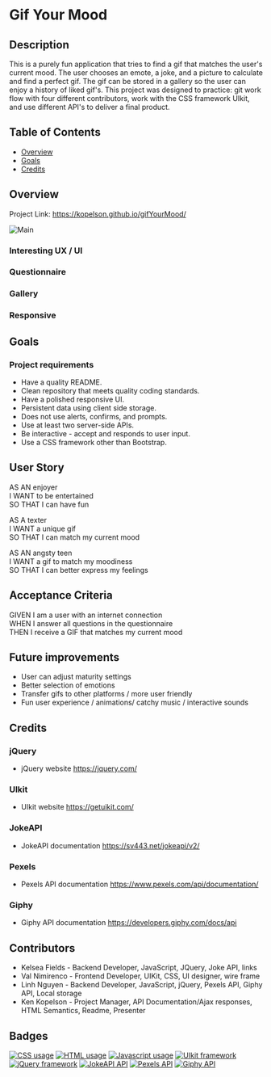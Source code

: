 # Gif Your Mood

## Description
 <p>This is a purely fun application that tries to find a gif that matches the user's current mood. The user chooses an emote, a joke, and a picture to calculate and find a perfect gif. The gif can be stored in a gallery so the user can enjoy a history of liked gif's. This project was designed to practice: git work flow with four different contributors, work with the CSS framework UIkit, and use different API's to deliver a final product.</p> 

## Table of Contents

* [Overview](#overview)
* [Goals](#goals)
* [Credits](#credits)


## Overview
Project Link: https://kopelson.github.io/gifYourMood/

![Main](https://user-images.githubusercontent.com/57735283/96357202-a21b0b00-10ad-11eb-81ca-7f24d6417976.JPG)

### Interesting UX / UI

### Questionnaire

### Gallery

### Responsive



## Goals

### Project requirements
* Have a quality README.
* Clean repository that meets quality coding standards.
* Have a polished responsive UI.
* Persistent data using client side storage.
* Does not use alerts, confirms, and prompts.
* Use at least two server-side APIs.
* Be interactive - accept and  responds to user input.
* Use a CSS framework other than Bootstrap.

## User Story

AS AN enjoyer <br>
I WANT to be entertained <br>
SO THAT I can have fun <br>

AS A texter <br>
I WANT a unique gif <br>
SO THAT I can match my current mood <br>

AS AN angsty teen <br>
I WANT a gif to match my moodiness <br>
SO THAT I can better express my feelings <br>

## Acceptance Criteria

GIVEN I am a user with an internet connection <br>
WHEN I answer all questions in the questionnaire <br>
THEN I receive a GIF that matches my current mood <br>

## Future improvements

* User can adjust maturity settings 
* Better selection of emotions
* Transfer gifs to other platforms / more user friendly 
* Fun user experience / animations/ catchy music / interactive sounds

## Credits

### jQuery
  * jQuery website https://jquery.com/

### UIkit  
  * UIkit website https://getuikit.com/

### JokeAPI
  * JokeAPI documentation https://sv443.net/jokeapi/v2/

### Pexels
  * Pexels API documentation https://www.pexels.com/api/documentation/

### Giphy
  * Giphy API documentation https://developers.giphy.com/docs/api


## Contributors

 * Kelsea Fields - Backend Developer, JavaScript, JQuery, Joke API, links
 * Val Nimirenco - Frontend Developer, UIKit, CSS, UI designer, wire frame
 * Linh Nguyen -   Backend Developer, JavaScript, jQuery, Pexels API, Giphy API, Local storage
 * Ken Kopelson - Project Manager, API Documentation/Ajax responses, HTML Semantics, Readme, Presenter 


## Badges
<a href="https://img.shields.io/badge/CSS-13.5%25-purple"><img alt="CSS usage" src="https://img.shields.io/badge/CSS-13.5%25-purple"></a> <a href="https://img.shields.io/badge/HTML-22.2%25-red"><img alt="HTML usage" src="https://img.shields.io/badge/HTML-22.2%25-red"></a> <a href="https://img.shields.io/badge/JavaScript-64.3%25-yellow"><img alt="Javascript usage" src="https://img.shields.io/badge/JavaScript-64.3%25-yellow"></a> <a href="https://img.shields.io/badge/Frameworks-UIkit-blue"><img alt="UIkit framework" src="https://img.shields.io/badge/Frameworks-UIkit-blue"></a> <a href="https://img.shields.io/badge/Frameworks-jQuery-blue"><img alt="jQuery framework" src="https://img.shields.io/badge/Frameworks-jQuery-blue"></a> <a href="https://img.shields.io/badge/API-JokeAPI-green"><img alt="JokeAPI API" src="https://img.shields.io/badge/API-JokeAPI-green"></a> <a href="https://img.shields.io/badge/API-Pexels-green"><img alt="Pexels API" src="https://img.shields.io/badge/API-Pexels-green"></a> <a href="https://img.shields.io/badge/API-Giphy-green"><img alt="Giphy API" src="https://img.shields.io/badge/API-Giphy-green"></a>
